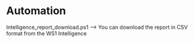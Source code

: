 # Automation

Intelligence_report_download.ps1 --> You can download the report in CSV format from the WS1 Intelligence
